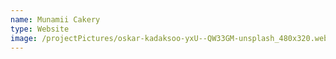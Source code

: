 ```yaml
---
name: Munamii Cakery
type: Website
image: /projectPictures/oskar-kadaksoo-yxU--QW33GM-unsplash_480x320.webp
---
```

